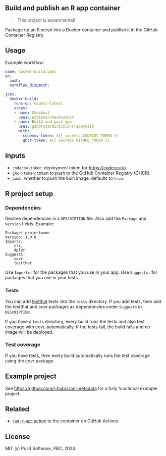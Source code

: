 ## Build and publish an R app container

> This project is experimental!

Package up an R script into a Docker container and publish it in the
GitHub Container Registry.

## Usage

Example workflow:

```yaml
name: docker-build.yaml
on:
  push:
  workflow_dispatch:

jobs:
  docker-build:
    runs-on: ubuntu-latest
    steps:
    - name: Checkout
      uses: actions/checkout@v4
    - name: Build and push app
      uses: gaborcsardi/build-r-app@main
      with:
        codecov-token: ${{ secrets.CODECOV_TOKEN }}
        ghcr-token: ${{ secrets.GITHUB_TOKEN }}
```

## Inputs

* `codecov-token`: deployment token for https://codecov.io.
* `ghcr-token`: token to push to the GitHub Container Registry (GHCR).
* `push`: whether to push the built image, defaults to `true`.

## R project setup

### Dependencies

Declare dependencies in a `DESCRIPTION` file. Also add the `Package` and
`Version` fields. Example:
```
Package: projectname
Version: 1.0.0
Imports:
    cli,
    dplyr
Suggests:
    covr,
    testthat
```

Use `Imports:` for the packages that you use in your app. Use `Suggests:`
for packages that you use in your tests.

### Tests

You can add [testthat](https://testthat.r-lib.org/) tests into the `tests`
directory. If you add tests, then add the testthat and covr packages as
dependencies under `Suggests` in `DESCRIPTION`.

If you have a `tests` directory, every build runs the tests and also
test coverage with covr, automatically. If the tests fail, the build fails
and no image will be deployed.

### Test coverage

If you have tests, then every build automatically runs the test coverage
using the covr package.

## Example project

See https://github.com/r-hub/cran-metadata for a fully functional example
project.

## Related

* [`run-r-app` action](https://github.com/gaborcsardi/run-r-app) to
  the container on GitHub Actions

## License

MIT (c) Posit Software, PBC, 2024

